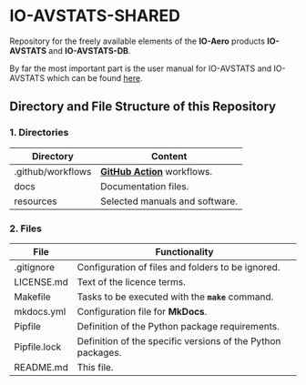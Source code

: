 # IO-AVSTATS-SHARED

Repository for the freely available elements of the **IO-Aero** products **IO-AVSTATS** and **IO-AVSTATS-DB**.

By far the most important part is the user manual for IO-AVSTATS and IO-AVSTATS which can be found [here](https://io-aero.github.io/io-avstats-shared/).

## Directory and File Structure of this Repository

### 1. Directories

| Directory         | Content                                                    |
|-------------------|------------------------------------------------------------|
| .github/workflows | **[GitHub Action](https://github.com/actions)** workflows. |
| docs              | Documentation files.                                       |
| resources         | Selected manuals and software.                             |

### 2. Files

| File         | Functionality                                               |
|--------------|-------------------------------------------------------------|
| .gitignore   | Configuration of files and folders to be ignored.           |
| LICENSE.md   | Text of the licence terms.                                  |
| Makefile     | Tasks to be executed with the **`make`** command.           |
| mkdocs.yml   | Configuration file for **MkDocs**.                          |
| Pipfile      | Definition of the Python package requirements.              |
| Pipfile.lock | Definition of the specific versions of the Python packages. |
| README.md    | This file.                                                  |
